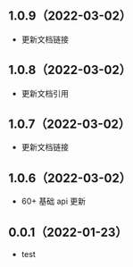 ## 1.0.9（2022-03-02）
- 更新文档链接
## 1.0.8（2022-03-02）
- 更新文档引用
## 1.0.7（2022-03-02）
- 更新文档链接
## 1.0.6（2022-03-02）
- 60+ 基础 api 更新
## 0.0.1（2022-01-23）
- test
